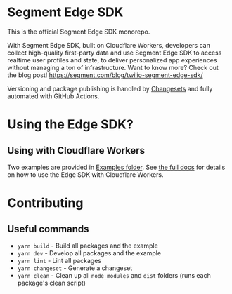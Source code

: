 # Segment Edge SDK

This is the official Segment Edge SDK monorepo.

With Segment Edge SDK, built on Cloudflare Workers, developers can collect high-quality first-party data and use Segment Edge SDK to access realtime user profiles and state, to deliver personalized app experiences without managing a ton of infrastructure. Want to know more? Check out the blog post! https://segment.com/blog/twilio-segment-edge-sdk/

Versioning and package publishing is handled by [Changesets](https://github.com/changesets/changesets) and fully automated with GitHub Actions.

# Using the Edge SDK?

## Using with Cloudflare Workers

Two examples are provided in [Examples folder](https://github.com/segmentio/analytics-edge/tree/main/examples). See [the full docs](https://github.com/segmentio/analytics-edge/blob/main/packages/edge-sdk/README.md) for details on how to use the Edge SDK with Cloudflare Workers.

# Contributing

## Useful commands

- `yarn build` - Build all packages and the example
- `yarn dev` - Develop all packages and the example
- `yarn lint` - Lint all packages
- `yarn changeset` - Generate a changeset
- `yarn clean` - Clean up all `node_modules` and `dist` folders (runs each package's clean script)
